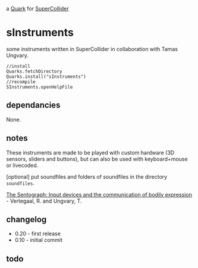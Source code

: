 a [Quark](http://supercollider-quarks.github.io/quarks/) for [SuperCollider](http://supercollider.github.io)

# sInstruments
some instruments written in SuperCollider in collaboration with Tamas Ungvary.

```supercollider
//install
Quarks.fetchDirectory
Quarks.install("sInstruments")
//recompile
SInstruments.openHelpFile
```

## dependancies

None.

## notes

These instruments are made to be played with custom hardware (3D sensors, sliders and buttons), but can also be used with keyboard+mouse or livecoded.

[optional] put soundfiles and folders of soundfiles in the directory `soundfiles`.

[The Sentograph: Input devices and the communication of bodily expression](http://www.speech.kth.se/prod/publications/files/qpsr/1996/1996_37_1_017-022.pdf) - Vertegaal, R. and Ungvary, T.

## changelog

* 0.20 - first release
* 0.10 - initial commit

## todo


